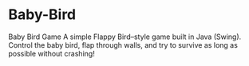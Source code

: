 # Baby-Bird
Baby Bird Game  A simple Flappy Bird–style game built in Java (Swing). Control the baby bird, flap through walls, and try to survive as long as possible without crashing!

